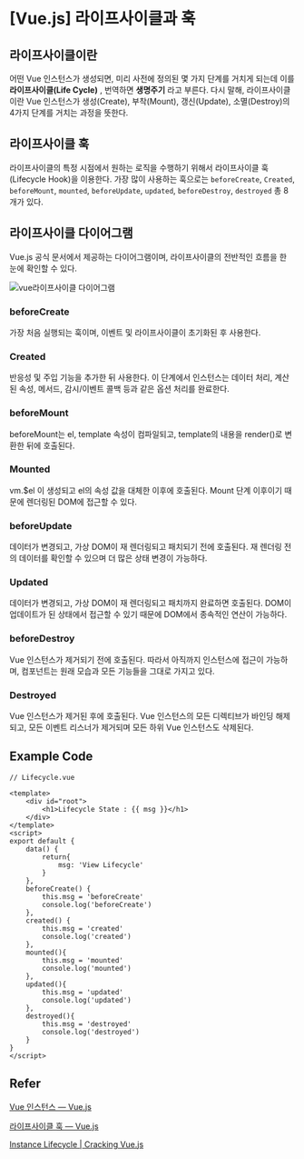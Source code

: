 # [Vue.js] 라이프사이클과 훅

## 라이프사이클이란

어떤 Vue 인스턴스가 생성되면, 미리 사전에 정의된 몇 가지 단계를 거치게 되는데 이를 **라이프사이클(Life Cycle)** , 번역하면 **생명주기** 라고 부른다. 다시 말해, 라이프사이클이란 Vue 인스턴스가 생성(Create), 부착(Mount), 갱신(Update), 소멸(Destroy)의 4가지 단계를 거치는 과정을 뜻한다.



## 라이프사이클 훅

라이프사이클의 특정 시점에서 원하는 로직을 수행하기 위해서 라이프사이클 훅(Lifecycle Hook)을 이용한다. 가장 많이 사용하는 훅으로는 `beforeCreate`, `Created`, `beforeMount`, `mounted`, `beforeUpdate`, `updated`, `beforeDestroy`, `destroyed` 총 8개가 있다.



## 라이프사이클 다이어그램

Vue.js 공식 문서에서 제공하는 다이어그램이며, 라이프사이클의 전반적인 흐름을 한 눈에 확인할 수 있다.

![vue라이프사이클 다이어그램](https://kr.vuejs.org/images/lifecycle.png)

### beforeCreate

가장 처음 실행되는 훅이며, 이벤트 및 라이프사이클이 초기화된 후 사용한다. 



### Created

반응성 및 주입 기능을 추가한 뒤 사용한다. 이 단계에서 인스턴스는 데이터 처리, 계산된 속성, 메서드, 감시/이벤트 콜백 등과 같은 옵션 처리를 완료한다.



### beforeMount

beforeMount는 el, template 속성이 컴파일되고, template의 내용을 render()로 변환한 뒤에 호출된다. 



### Mounted

vm.$el 이 생성되고 el의 속성 값을 대체한 이후에 호출된다. Mount 단계 이후이기 때문에 렌더링된 DOM에 접근할 수 있다.



### beforeUpdate

데이터가 변경되고, 가상 DOM이 재 렌더링되고 패치되기 전에 호출된다. 재 렌더링 전의 데이터를 확인할 수 있으며 더 많은 상태 변경이 가능하다.



### Updated

데이터가 변경되고, 가상 DOM이 재 렌더링되고 패치까지 완료하면 호출된다. DOM이 업데이트가 된 상태에서 접근할 수 있기 때문에 DOM에서 종속적인 연산이 가능하다.



### beforeDestroy

Vue 인스턴스가 제거되기 전에 호출된다. 따라서 아직까지 인스턴스에 접근이 가능하며, 컴포넌트는 원래 모습과 모든 기능들을 그대로 가지고 있다.



### Destroyed

Vue 인스턴스가 제거된 후에 호출된다. Vue 인스턴스의 모든 디렉티브가 바인딩 해제되고, 모든 이벤트 리스너가 제거되며 모든 하위 Vue 인스턴스도 삭제된다.



## Example Code

```vue
// Lifecycle.vue

<template>
    <div id="root">
        <h1>Lifecycle State : {{ msg }}</h1>
    </div>
</template>
<script>
export default {
    data() {
        return{
            msg: 'View Lifecycle'
        }
    },
    beforeCreate() {
        this.msg = 'beforeCreate'
        console.log('beforeCreate')
    },
    created() {
        this.msg = 'created'
        console.log('created')
    },
    mounted(){
        this.msg = 'mounted'
        console.log('mounted')
    },
    updated(){
        this.msg = 'updated'
        console.log('updated')
    },
    destroyed(){
        this.msg = 'destroyed'
        console.log('destroyed')
    }
}
</script>
```



## Refer

[Vue 인스턴스 — Vue.js]([https://kr.vuejs.org/v2/guide/instance.html#%EC%9D%B8%EC%8A%A4%ED%84%B4%EC%8A%A4-%EB%9D%BC%EC%9D%B4%ED%94%84%EC%82%AC%EC%9D%B4%ED%81%B4-%ED%9B%85](https://kr.vuejs.org/v2/guide/instance.html#인스턴스-라이프사이클-훅))

[라이프사이클 훅 — Vue.js]([https://kr.vuejs.org/v2/api/#%EC%98%B5%EC%85%98-%EB%9D%BC%EC%9D%B4%ED%94%84%EC%82%AC%EC%9D%B4%ED%81%B4-%ED%9B%85](https://kr.vuejs.org/v2/api/#옵션-라이프사이클-훅))

[Instance Lifecycle | Cracking Vue.js](https://joshua1988.github.io/vue-camp/vue/life-cycle.html#%EB%9D%BC%EC%9D%B4%ED%94%84-%EC%82%AC%EC%9D%B4%ED%81%B4-%EB%8B%A4%EC%9D%B4%EC%96%B4%EA%B7%B8%EB%9E%A8)